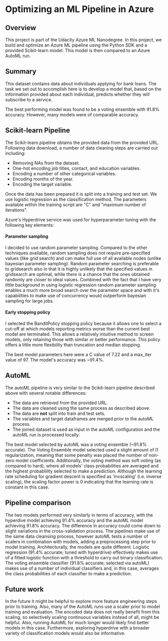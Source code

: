 # Optimizing an ML Pipeline in Azure

## Overview
This project is part of the Udacity Azure ML Nanodegree.
In this project, we build and optimize an Azure ML pipeline using the Python SDK and a provided Scikit-learn model.
This model is then compared to an Azure AutoML run.

## Summary
This dataset contains data about individuals applying for bank loans. The task we set out to accomplish here is to develop a model that, based on the information provided about each individual, predicts whether they will subscribe to a service.

The best performing model was found to be a voting ensemble with 91.8% accuracy. However, many models were of comparable accuracy.

## Scikit-learn Pipeline
The Scikit-learn pipeline obtains the provided data from the provided URL. Following data download, a number of data cleaning steps are carried out including:
- Removing NAs from the dataset.
- One-hot encoding job titles, contact, and education variables.
- Encoding a number of other categorical variables.
- Encoding months of the year.
- Encoding the target variable.

Once the data has been prepared it is split into a training and test set. We use logistic regression as the classification method. The parameters available within the training script are "C" and "maximum number of iterations".

Azure's Hyperdrive service was used for hyperparameter tuning with the following key elements:

#### Parameter sampling
I decided to use random parameter sampling. Compared to the other techniques available, random sampling does not require pre-specified values (like grid search) and can make full use of all available nodes (unlike bayesian parameter sampling). Random parameter searching is preferable to gridsearch also in that it is highly unlikely that the specified values in gridsearch are optimal, while there is a chance that the ones obtained randomly are closer to ideal values. Combined with the fact that I have very little background in using logistic regression random parameter sampling enables a much more broad search over the parameter space and with it's capabilities to make use of concurrency would outperform bayesian sampling for large jobs.

#### Early stopping policy
I selected the BanditPolicy stopping policy because it allows one to select a cut-off at which models reporting metrics worse than the current best model are terminated. This allows a relatively intuitive method to screen models, only retaining those with similar or better performance. This policy offers a little more flexibility than truncation and median stopping.

The best model parameters here were a C value of 7.22 and a max_iter value of 97. The model's accuracy was ~91.4%.

## AutoML
The autoML pipeline is very similar to the Scikit-learn pipeline described above with several notable differences:
- The data are retrieved from the provided URL.
- The data are cleaned using the same process as described above. 
- The data are **not** split into train and test sets.
- The variables and target dataframes are merged prior to the autoML process.
- The joined dataset is used as input in the autoML configuration and the autoML run is processed locally.

The best model selected by autoML was a voting ensemble (~91.8% accurate). The Voting Ensemble model selected used a slight amount of l1 regularization, meaning that some penalty was placed the number of non-zero model coefficients. Additionally, the voting method was soft voting (as compared to hard), where all models' class probabilities are averaged and the highest probablility selected to make a prediction. Although the learning rate scheduling for gradient descent is specified as 'invscaling' (i.e. inverse scaling), the scaling factor power is 0 indicating that the learning rate is constant in this case.

## Pipeline comparison
The two models performed very similarly in terms of accuracy, with the hyperdive model achieving 91.4% accuracy and the autoML model achieving 91.8% accuracy. The difference in accuracy could come down to slight variations in the cross-validation process. The pipelines make use of the same data cleansing process, however autoML tests a number of scalers in combination with models, adding a preprocessing step prior to model training. Architecturally, the models are quite different. Logistic regression (91.4% accurate; tuned with hyperdrive) effectively makes use of a fitted logistic function with a threshold to carry out binary classification. The voting ensemble classifier (91.8% accurate; selected via autoML) makes use of a number of individual classifiers and, in this case, averages the class probabilities of each classifier to make a prediction. 

## Future work
In the future it might be helpful to explore more feature engineering steps prior to training. Also, many of the AutoML runs use a scaler prior to model training and evaluation. The encoded data does not really benefit from this scaling, so selectively scaling continuous variables instead of all, might be helpful. Also, running AutoML for much longer would likely find better models in this case. Furthermore, exploring hyperdrive with a broader variety of classification models would also be informative.
